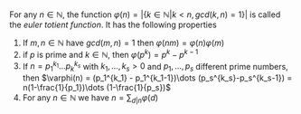 For any $n\in \mathbb{N}$, the function $\varphi(n) = |\{k\in\mathbb{N} | k<n , gcd(k,n)=1\}|$ is called the *euler totient function*.
It has the following properties

1. If $m,n\in\mathbb{N}$ have $gcd(m,n)=1$ then $\varphi(nm) = \varphi(n)\varphi(m)$
2. if $p$ is prime and $k\in \mathbb{N}$, then $\varphi(p^k) = p^k-p^{k-1}$ 
3.  If $n = p_1^{k_1}\dots p_k^{k_s}$ with $k_1,\dots,k_s > 0$ and $p_1,\dots,p_s$ different prime numbers, then $\varphi(n) = (p_1^{k_1} - p_1^{k_1-1})\dots (p_s^{k_s}-p_s^{k_s-1}) = n(1-\frac{1}{p_1})\dots (1-\frac{1}{p_s})$
4. For any $n\in \mathbb{N}$ we have $n = \sum_{d|n} \varphi(d)$